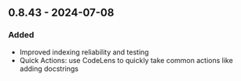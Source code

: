 ## 0.8.43 - 2024-07-08

### Added

- Improved indexing reliability and testing
- Quick Actions: use CodeLens to quickly take common actions like adding docstrings
